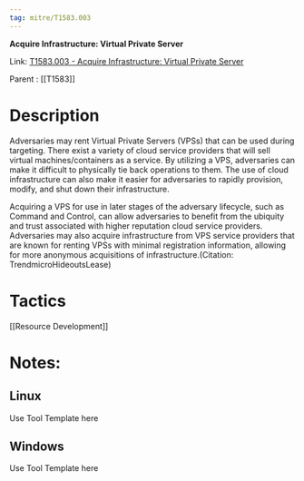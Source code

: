 ```yaml
---
tag: mitre/T1583.003
---
```


**Acquire Infrastructure: Virtual Private Server**

Link: [T1583.003 - Acquire Infrastructure: Virtual Private Server](https://attack.mitre.org/techniques/T1583/003)

Parent : [[T1583]]


# Description

Adversaries may rent Virtual Private Servers (VPSs) that can be used during targeting. There exist a variety of cloud service providers that will sell virtual machines/containers as a service. By utilizing a VPS, adversaries can make it difficult to physically tie back operations to them. The use of cloud infrastructure can also make it easier for adversaries to rapidly provision, modify, and shut down their infrastructure.

Acquiring a VPS for use in later stages of the adversary lifecycle, such as Command and Control, can allow adversaries to benefit from the ubiquity and trust associated with higher reputation cloud service providers. Adversaries may also acquire infrastructure from VPS service providers that are known for renting VPSs with minimal registration information, allowing for more anonymous acquisitions of infrastructure.(Citation: TrendmicroHideoutsLease)

# Tactics


[[Resource Development]]


# Notes:

## Linux

Use Tool Template here

## Windows

Use Tool Template here